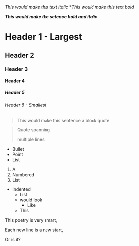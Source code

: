 _This would make this text italic_
**This would make this text bold*

**_This would make the setence bold and italic_**

# Header 1 - Largest
## Header 2
### Header 3
#### Header 4
##### Header 5
###### Header 6 - Smallest

> This would make this sentence a block quote

> Quote spanning
>
>
> multiple lines

* Bullet
* Point
* List

1. A
2. Numbered
3. List

* Indented
    * List
    * would look
        * Like
    * This

This poetry is very smart,

Each new line is a new start,

Or is it?